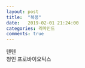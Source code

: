 ```yaml
---
layout: post
title:  "복용"
date:   2019-02-01 21:24:00
categories: 리마인드
comments: true
---
```



텐텐<br>
청인 프로바이오틱스

